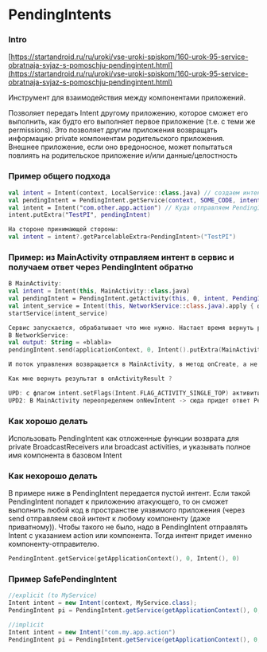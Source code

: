 # PendingIntents

### Intro

[https://startandroid.ru/ru/uroki/vse-uroki-spiskom/160-urok-95-service-obratnaja-svjaz-s-pomoschju-pendingintent.html](https://startandroid.ru/ru/uroki/vse-uroki-spiskom/160-urok-95-service-obratnaja-svjaz-s-pomoschju-pendingintent.html)

Инструмент для взаимодействия между компонентами приложений.

Позволяет передать Intent другому приложению, которое сможет его выполнить, как будто его выполняет первое приложение \(т.е. с теми же permissions\). Это позволяет другим приложения возвращать информацию private компонентам родительского приложения.  
Внешнее приложение, если оно вредоносное, может попытаться повлиять на родительское приложение и/или данные/целостность

### Пример общего подхода

```kotlin
val intent = Intent(context, LocalService::class.java) // создаем интент для работы с локальным объектом - указываем, тем самым, кто будет обрабатывать ответ
val pendingIntent = PendingIntent.getService(context, SOME_CODE, intent, SOME_FLAG) // помещаем локальный интент в pendingintent
val intent = Intent("com.other.app.action") // Куда отправляем PendingIntent
intent.putExtra("TestPI", pendingIntent)

На стороне принимающей стороны:
val intent = intent?.getParcelableExtra<PendingIntent>("TestPI")
```

### Пример: из MainActivity отправляем интент в сервис и получаем ответ через PendingIntent обратно

```kotlin
В MainActivity:
val intent = Intent(this, MainActivity::class.java)
val pendingIntent = PendingIntent.getActivity(this, 0, intent, PendingIntent.FLAG_UPDATE_CURRENT)
val intent_service = Intent(this, NetworkService::class.java).apply { формирую интент }
startService(intent_service)

Сервис запускается, обрабатывает что мне нужно. Настает время вернуть результат:
В NetworkService:
val output: String = «blabla»
pendingIntent.send(applicationContext, 0, Intent().putExtra(MainActivity.PARAM_RESULT, output))

И поток управления возвращается в MainActivity, в метод onCreate, а не в onActivityResult(requestCode: Int, resultCode: Int, data: Intent?), и, соответственно, активити перезагружается

Как мне вернуть результат в onActivityResult ?

UPD: с флагом intent.setFlags(Intent.FLAG_ACTIVITY_SINGLE_TOP) активити не перезагружается, но результат в onActivityResult все равно не возвращается
UPD2: В MainActivity переопределяем onNewIntent -> сюда придет ответ PendingIntent с сервиса
```

### Как хорошо делать

Использовать PendingIntent как отложенные функции возврата для private BroadcastReceivers или broadcast activities, и указывать полное имя компонента в базовом Intent

### Как нехорошо делать

В примере ниже в PendingIntent передается пустой интент. Если такой PendingIntent попадет к приложению атакующего, то он сможет выполнить любой код в пространстве уязвимого приложения \(через send отправляем свой интент к любому компоненту \(даже приватному\)\). Чтобы такого не было, надо в PendingIntent отправлять Intent с указанием action или компонента. Тогда интент придет именно компоненту-отправителю.

```kotlin
PendingIntent.getService(getApplicationContext(), 0, Intent(), 0)
```

### Пример SafePendingIntent

```java
//explicit (to MyService)
Intent intent = new Intent(context, MyService.class);
PendingIntent pi = PendingIntent.getService(getApplicationContext(), 0, intent, PendingIntent.FLAG_UPDATE_CURRENT);

//implicit
Intent intent = new Intent("com.my.app.action")
PendingIntent pi = PendingIntent.getService(getApplicationContext(), 0, intent, PendingIntent.FLAG_UPDATE_CURRENT);
```

